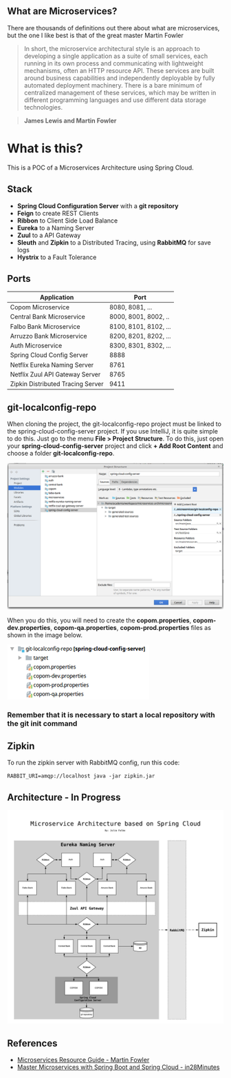 
## What are Microservices?

There are thousands of definitions out there about what are microservices, but the one I like best is that of the great master Martin Fowler

> In short, the microservice architectural style is an approach to developing a single application as a suite of small services, each running in its own process and communicating with lightweight mechanisms, often an HTTP resource API. These services are built around business capabilities and independently deployable by fully automated deployment machinery. There is a bare minimum of centralized management of these services, which may be written in different programming languages and use different data storage technologies.
    
>**James Lewis and Martin Fowler**

# What is this?
This is a POC of a Microservices Architecture using Spring Cloud.

## Stack
- **Spring Cloud Configuration Server** with a **git repository**
- **Feign** to create REST Clients
- **Ribbon** to Client Side Load Balance
- **Eureka** to a Naming Server
- **Zuul** to a API Gateway
- **Sleuth** and **Zipkin** to a Distributed Tracing, using **RabbitMQ** for save logs
- **Hystrix** to a Fault Tolerance


## Ports

|     Application       |     Port          |
| ------------- | ------------- |
| Copom Microservice | 8080, 8081, ... |
| Central Bank Microservice | 8000, 8001, 8002, ..  |
| Falbo Bank Microservice | 8100, 8101, 8102, ... |
| Arruzzo Bank Microservice | 8200, 8201, 8202, ... |
| Auth Microservice | 8300, 8301, 8302, ... |
| Spring Cloud Config Server | 8888 |
| Netflix Eureka Naming Server | 8761 |
| Netflix Zuul API Gateway Server | 8765 |
| Zipkin Distributed Tracing Server | 9411 |


## git-localconfig-repo
When cloning the project, the git-localconfig-repo project must be linked to the spring-cloud-config-server project.
If you use IntelliJ, it is quite simple to do this. Just go to the menu **File > Project Structure**. To do this, just open your **spring-cloud-config-server** project and click **+ Add Root Content** and choose a folder **git-localconfig-repo**.

![ContentRoot](https://github.com/juliofalbo/microservices-with-spring-cloud/blob/master/contentroot.png?raw=true)


When you do this, you will need to create the **copom.properties**, **copom-dev.properties**, **copom-qa.properties**, **copom-prod.properties** files as shown in the image below.

![gitlocalconfig](https://github.com/juliofalbo/microservices-with-spring-cloud/blob/master/gitlocalconfig.png?raw=true)

### Remember that it is necessary to start a local repository with the git init command

## Zipkin
To run the zipkin server with RabbitMQ config, run this code:

    RABBIT_URI=amqp://localhost java -jar zipkin.jar


## Architecture - In Progress
![Architecture](https://github.com/juliofalbo/microservices-with-spring-cloud/blob/master/arch3.jpeg?raw=true)

## References

- [Microservices Resource Guide - Martin Fowler](https://martinfowler.com/microservices/)
- [Master Microservices with Spring Boot and Spring Cloud - in28Minutes](https://www.udemy.com/microservices-with-spring-boot-and-spring-cloud/)